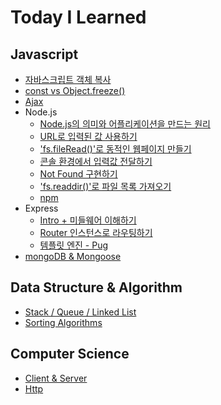 # Today I Learned

## Javascript

- [자바스크립트 객체 복사](/Javascript/object-clone.md)
- [const vs Object.freeze()](/Javascript/const-Object-freeze.md)
- [Ajax](/Javascript/AJAX.md)
- Node.js
  - [Node.js의 의미와 어플리케이션을 만드는 원리](/Javascript/NodeJS-01.md)
  - [URL로 입력된 값 사용하기](/Javascript/NodeJS-02.md)
  - ['fs.fileRead()'로 동적인 웹페이지 만들기](/Javascript/NodeJS-03.md)
  - [콘솔 환경에서 입력값 전달하기](/Javascript/NodeJS-04.md)
  - [Not Found 구현하기](/Javascript/NodeJS-05.md)
  - ['fs.readdir()'로 파일 목록 가져오기](/Javascript/NodeJS-06.md)
  - [npm](/Javascript/npm.md)
- Express
  - [Intro + 미들웨어 이해하기](/Javascript/express-01.md)
  - [Router 인스턴스로 라우팅하기](/Javascript/express-02.md)
  - [템플릿 엔진 - Pug](/Javascript/express-03.md)
- [mongoDB & Mongoose](/Javascript/mongodb-mongoose.md)

## Data Structure & Algorithm

- [Stack / Queue / Linked List](/Data_structure_and_algorithm/Stack_Queue_LinkedList.md)
- [Sorting Algorithms](/Data_structure_and_algorithm/sorting_algorithms.md)

## Computer Science

- [Client & Server](/CS/Client_and_Server.md)
- [Http](/CS/HTTP.md)
